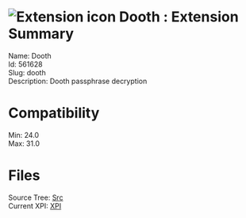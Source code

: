 # ![Extension icon](https://addons.thunderbird.net/user-media/addon_icons/561/561628-64.png?modified=1423625011) Dooth : Extension Summary

Name: Dooth  
Id: 561628  
Slug: dooth  
Description: Dooth passphrase decryption
  

# Compatibility
Min: 24.0  
Max: 31.0  

# Files

Source Tree: [Src](C:/Dev/Thunderbird/ThunderKdB/xall/xOther/561628-dooth/src)  
Current XPI: [XPI](C:/Dev/Thunderbird/ThunderKdB/xall/xOther/561628-dooth/xpi)  



